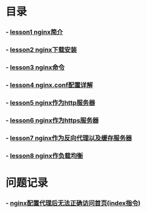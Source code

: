 
# 目录
### - [lesson1 nginx简介](https://github.com/yancongcong1/study-log/tree/master/nginx/简介.md)
### - [lesson2 nginx下载安装](https://github.com/yancongcong1/study-log/tree/master/nginx/下载安装.md)
### - [lesson3 nginx命令](https://github.com/yancongcong1/study-log/tree/master/nginx/命令介绍.md)
### - [lesson4 nginx.conf配置详解](https://github.com/yancongcong1/study-log/tree/master/nginx/配置详解.md)
### - [lesson5 nginx作为http服务器](https://github.com/yancongcong1/study-log/tree/master/nginx/http服务器.md)
### - [lesson6 nginx作为https服务器](https://github.com/yancongcong1/study-log/tree/master/nginx/https服务器.md)
### - [lesson7 nginx作为反向代理以及缓存服务器](https://github.com/yancongcong1/study-log/tree/master/nginx/反向代理和缓存服务器.md)
### - [lesson8 nginx作负载均衡](https://github.com/yancongcong1/study-log/tree/master/nginx/负载均衡.md)

# 问题记录
### - [nginx配置代理后无法正确访问首页(index指令)](https://github.com/yancongcong1/study-log/tree/master/nginx/problem/index指令.md)